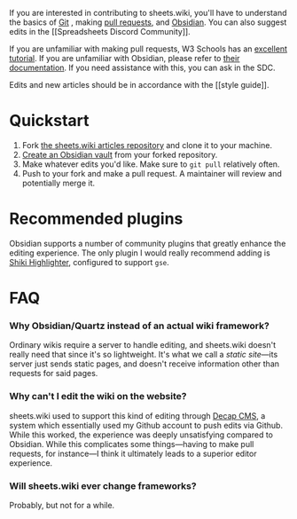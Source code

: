 If you are interested in contributing to sheets.wiki, you'll have to understand the basics of [Git](https://en.wikipedia.org/wiki/Git) , making [pull requests](https://github.blog/developer-skills/github/beginners-guide-to-github-creating-a-pull-request/), and [Obsidian](https://obsidian.md/). You can also suggest edits in the [[Spreadsheets Discord Community]].

If you are unfamiliar with making pull requests, W3 Schools has an [excellent tutorial](https://www.w3schools.com/git/git_remote_fork.asp?remote=github).
If you are unfamiliar with Obsidian, please refer to [their documentation](https://help.obsidian.md/install).
If you need assistance with this, you can ask in the SDC.

Edits and new articles should be in accordance with the [[style guide]].
# Quickstart
1. Fork [the sheets.wiki articles repository](https://github.com/Astral1119/quartz-sheets-wiki) and clone it to your machine.
2. [Create an Obsidian vault](https://help.obsidian.md/manage-vaults#Create+vault+from+an+existing+folder) from your forked repository.
3. Make whatever edits you'd like. Make sure to `git pull` relatively often.
4. Push to your fork and make a pull request. A maintainer will review and potentially merge it.

# Recommended plugins
Obsidian supports a number of community plugins that greatly enhance the editing experience. The only plugin I would really recommend adding is [Shiki Highlighter](https://github.com/mProjectsCode/obsidian-shiki-plugin), configured to support `gse`.

# FAQ
### Why Obsidian/Quartz instead of an actual wiki framework?
Ordinary wikis require a server to handle editing, and sheets.wiki doesn't really need that since it's so lightweight. It's what we call a *static site*—its server just sends static pages, and doesn't receive information other than requests for said pages.
### Why can't I edit the wiki on the website?
sheets.wiki used to support this kind of editing through [Decap CMS](https://decapcms.org), a system which essentially used my Github account to push edits via Github. While this worked, the experience was deeply unsatisfying compared to Obsidian. While this complicates some things—having to make pull requests, for instance—I think it ultimately leads to a superior editor experience.
### Will sheets.wiki ever change frameworks?
Probably, but not for a while.